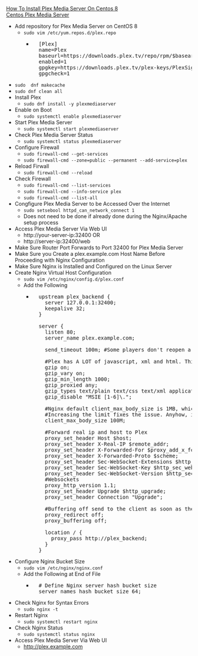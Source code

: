 [How To Install Plex Media Server On Centos 8](https://cloudcone.com/docs/article/how-to-install-plex-media-server-on-centos-8/)<br />
[Centos Plex Media Server](https://www.howtoforge.com/tutorial/centos-plex-media-server/)

* Add repository for Plex Media Server on CentOS 8
  * `sudo vim /etc/yum.repos.d/plex.repo`
    * <pre>
        [Plex]
        name=Plex
        baseurl=https://downloads.plex.tv/repo/rpm/$basearch/
        enabled=1
        gpgkey=https://downloads.plex.tv/plex-keys/PlexSign.key
        gpgcheck=1
      </pre>
* `sudo  dnf makecache`
* `sudo dnf clean all`
* Install Plex
  * `sudo dnf install -y plexmediaserver`
* Enable on Boot
  * `sudo systemctl enable plexmediaserver`
* Start Plex Media Server
  * `sudo systemctl start plexmediaserver`
* Check Plex Media Server Status
  * `sudo systemctl status plexmediaserver`
* Configure Firewall
  * `sudo firewall-cmd --get-services`
  * `sudo firewall-cmd --zone=public --permanent --add-service=plex`
* Reload Firwall
  * `sudo firewall-cmd --reload`
* Check Firewall
  * `sudo firewall-cmd --list-services`
  * `sudo firewall-cmd --info-service plex`
  * `sudo firewall-cmd --list-all`
* Congfigure Plex Media Server to be Accessed Over the Internet
  * `sudo setsebool httpd_can_network_connect 1`
  * Does not need to be done if already done during the Nginx/Apache setup process
* Access Plex Media Server Via Web UI
  * http://your-server-ip:32400
  OR
  * http://server-ip:32400/web
* Make Sure Router Port Forwards to Port 32400 for Plex Media Server
* Make Sure you Create a plex.example.com Host Name Before Proceeding with Nginx Configuration
* Make Sure Nginx is Installed and Configured on the Linux Server
* Create Nginx Virtual Host Configuration
  * `sudo vim /etc/nginx/config.d/plex.conf`
  * Add the Following
    * <pre>
        upstream plex_backend {
          server 127.0.0.1:32400;
          keepalive 32;
        }

        server {
          listen 80;
          server_name plex.example.com;

          send_timeout 100m; #Some players don't reopen a socket and playback stops totally instead of resuming after an extended pause (e.g. Ch$

          #Plex has A LOT of javascript, xml and html. This helps a lot, but if it causes playback issues with devices turn it off. (Haven't enc$
          gzip on;
          gzip_vary on;
          gzip_min_length 1000;
          gzip_proxied any;
          gzip_types text/plain text/css text/xml application/xml text/javascript application/x-javascript image/svg+xml;
          gzip_disable "MSIE [1-6]\.";

          #Nginx default client_max_body_size is 1MB, which breaks Camera Upload feature from the phones.
          #Increasing the limit fixes the issue. Anyhow, if 4K videos are expected to be uploaded, the size might need to be increased even more
          client_max_body_size 100M;

          #Forward real ip and host to Plex
          proxy_set_header Host $host;
          proxy_set_header X-Real-IP $remote_addr;
          proxy_set_header X-Forwarded-For $proxy_add_x_forwarded_for;
          proxy_set_header X-Forwarded-Proto $scheme;
          proxy_set_header Sec-WebSocket-Extensions $http_sec_websocket_extensions;
          proxy_set_header Sec-WebSocket-Key $http_sec_websocket_key;
          proxy_set_header Sec-WebSocket-Version $http_sec_websocket_version;
          #Websockets
          proxy_http_version 1.1;
          proxy_set_header Upgrade $http_upgrade;
          proxy_set_header Connection "Upgrade";

          #Buffering off send to the client as soon as the data is received from Plex.
          proxy_redirect off;
          proxy_buffering off;

          location / {
            proxy_pass http://plex_backend;
          }
        }
      </pre>
* Configure Nginx Bucket Size
  * `sudo vim /etc/nginx/nginx.conf`
  * Add the Following at End of File
    * <pre>
        # Define Nginx server hash bucket size
        server_names_hash_bucket_size 64;
      </pre>
* Check Nginx for Syntax Errors
  * `sudo nginx -t`
* Restart Nginx
  * `sudo systemctl restart nginx`
* Check Nginx Status
  * `sudo systemctl status nginx`
* Access Plex Media Server Via Web UI
  * http://plex.example.com
